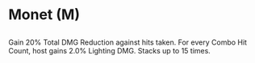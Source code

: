 # Monet (M)

## 

Gain 20% Total DMG Reduction against hits taken. For every Combo Hit Count, host gains 2.0% Lighting DMG. Stacks up to 15 times.